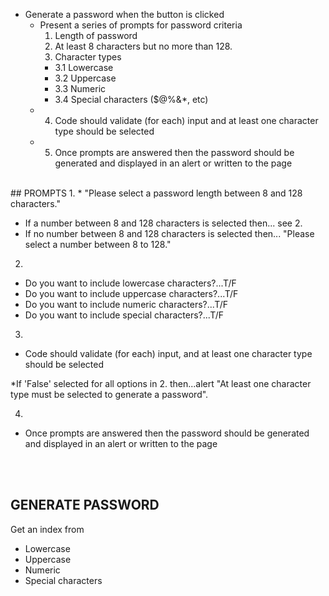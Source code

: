 * Generate a password when the button is clicked
  * Present a series of prompts for password criteria
    1.  Length of password
    2. At least 8 characters but no more than 128.
    3. Character types     
    *  3.1 Lowercase
    *  3.2 Uppercase
    *  3.3 Numeric
    *  3.4 Special characters ($@%&*, etc)
  * 4. Code should validate (for each) input and at least one character type should be selected
  * 5.  Once prompts are answered then the password should be generated and displayed in an alert or written to the page
<br>
  ## PROMPTS
1. 
 * "Please select a password length between 8 and 128 characters."

 *  If a number between 8 and 128 characters is selected then... see 2.
 *  If no number between 8 and 128 characters is selected then... "Please select a number between 8 to 128."

2. 
 * Do you want to include lowercase characters?...T/F
 * Do you want to include uppercase characters?...T/F
 * Do you want to include numeric characters?...T/F
 * Do you want to include special characters?...T/F

3. 
* Code should validate (for each) input, and at least one character type should be selected

*If 'False' selected for all options in 2. then...alert "At least one character type must be selected to generate a password".

4.  
* Once prompts are answered then the password should be generated and displayed in an alert or written to the page
<br>
<br> 

## GENERATE PASSWORD
Get an index from
* Lowercase
* Uppercase
* Numeric
* Special characters
